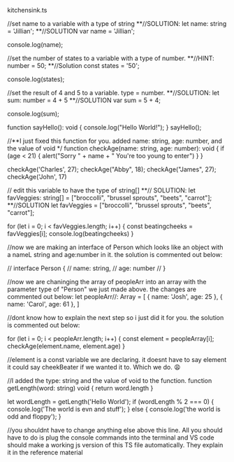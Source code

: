 kitchensink.ts

//set name to a variable with a type of string    **//SOLUTION: let name: string = 'Jillian';  **//SOLUTION
var name = 'Jillian';

console.log(name);

//set the number of states to a variable with a type of number. **//HINT: number = 50; **//Solution
const states = '50';

console.log(states);

//set the result of 4 and 5 to a variable. type = number.      **//SOLUTION: let sum: number = 4 + 5 **//SOLUTION
var sum = 5 + 4;

console.log(sum);


function sayHello(): void {
    console.log("Hello World!");
}
sayHello();


//**I just fixed this function for you. added name: string, age: number, and the value of void */
function checkAge(name: string, age: number): void {
    if (age < 21) {
        alert("Sorry " + name + " You're too young to enter")
    }
}

checkAge('Charles', 27);
checkAge("Abby", 18);
checkAge("James", 27);
checkAge('John', 17)


// edit this variable to have the type of string[]       **// SOLUTION: let favVeggies: string[] = ["broccolli", "brussel sprouts", "beets", "carrot"]; **//SOLUTION
let favVeggies = ["broccolli", "brussel sprouts", "beets", "carrot"];

for (let i = 0; i < favVeggies.length; i++) {
    const beatingcheeks = favVeggies[i];
    console.log(beatingcheeks)
}


//now we are making an interface of Person which looks like an object with a nameL string and age:number in it. the solution is commented out below:

// interface Person {
//     name: string,
//     age: number
// }

//now we are chaninging the array of peopleArr into an array with the parameter type of "Person" we just made above. the changes are commented out below:
let peopleArr//: Array<Person> = [
    {
        name: 'Josh',
        age: 25
    },
    {
        name: 'Carol',
        age: 61
    },
]

//dont know how to explain the next step so i just did it for you. the solution is commented out below:

for (let i = 0; i < peopleArr.length; i++) {
    const element = peopleArray[i];
    checkAge(element.name, element.age)
}

//element is a const variable we are declaring. it doesnt have to say element it could say cheekBeater if we wanted it to. Which we do. :weary:

//I added the type: string and the value of void to the function.
function getLength(word: string) void {
   return word.length
}

let wordLength = getLength('Hello World');
if (wordLength % 2 === 0) {
    console.log('The world is evn and stuff');
} else {
    console.log('the world is odd and floppy');
}

//you shouldnt have to change anything else above this line. All you should have to do is plug the console commands into the terminal and VS code should make a working js version of this TS file automatically. They explain it in the reference material
